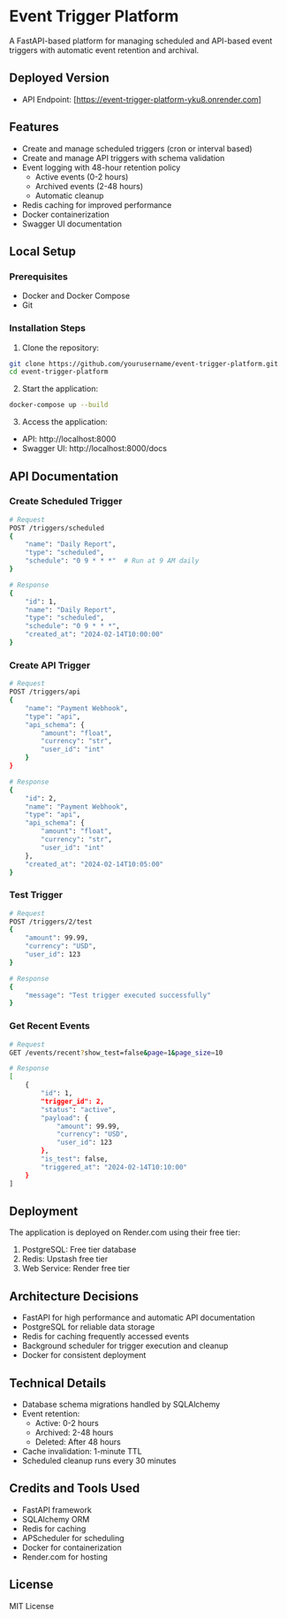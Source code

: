 # Event Trigger Platform

A FastAPI-based platform for managing scheduled and API-based event triggers with automatic event retention and archival.

## Deployed Version
- API Endpoint: [https://event-trigger-platform-yku8.onrender.com]

## Features
- Create and manage scheduled triggers (cron or interval based)
- Create and manage API triggers with schema validation
- Event logging with 48-hour retention policy
  - Active events (0-2 hours)
  - Archived events (2-48 hours)
  - Automatic cleanup
- Redis caching for improved performance
- Docker containerization
- Swagger UI documentation

## Local Setup

### Prerequisites
- Docker and Docker Compose
- Git

### Installation Steps
1. Clone the repository:
```bash
git clone https://github.com/yourusername/event-trigger-platform.git
cd event-trigger-platform
```

2. Start the application:
```bash
docker-compose up --build
```

3. Access the application:
- API: http://localhost:8000
- Swagger UI: http://localhost:8000/docs

## API Documentation

### Create Scheduled Trigger
```bash
# Request
POST /triggers/scheduled
{
    "name": "Daily Report",
    "type": "scheduled",
    "schedule": "0 9 * * *"  # Run at 9 AM daily
}

# Response
{
    "id": 1,
    "name": "Daily Report",
    "type": "scheduled",
    "schedule": "0 9 * * *",
    "created_at": "2024-02-14T10:00:00"
}
```

### Create API Trigger
```bash
# Request
POST /triggers/api
{
    "name": "Payment Webhook",
    "type": "api",
    "api_schema": {
        "amount": "float",
        "currency": "str",
        "user_id": "int"
    }
}

# Response
{
    "id": 2,
    "name": "Payment Webhook",
    "type": "api",
    "api_schema": {
        "amount": "float",
        "currency": "str",
        "user_id": "int"
    },
    "created_at": "2024-02-14T10:05:00"
}
```

### Test Trigger
```bash
# Request
POST /triggers/2/test
{
    "amount": 99.99,
    "currency": "USD",
    "user_id": 123
}

# Response
{
    "message": "Test trigger executed successfully"
}
```

### Get Recent Events
```bash
# Request
GET /events/recent?show_test=false&page=1&page_size=10

# Response
[
    {
        "id": 1,
        "trigger_id": 2,
        "status": "active",
        "payload": {
            "amount": 99.99,
            "currency": "USD",
            "user_id": 123
        },
        "is_test": false,
        "triggered_at": "2024-02-14T10:10:00"
    }
]
```

## Deployment
The application is deployed on Render.com using their free tier:
1. PostgreSQL: Free tier database
2. Redis: Upstash free tier
3. Web Service: Render free tier


## Architecture Decisions
- FastAPI for high performance and automatic API documentation
- PostgreSQL for reliable data storage
- Redis for caching frequently accessed events
- Background scheduler for trigger execution and cleanup
- Docker for consistent deployment

## Technical Details
- Database schema migrations handled by SQLAlchemy
- Event retention:
  - Active: 0-2 hours
  - Archived: 2-48 hours
  - Deleted: After 48 hours
- Cache invalidation: 1-minute TTL
- Scheduled cleanup runs every 30 minutes

## Credits and Tools Used
- FastAPI framework
- SQLAlchemy ORM
- Redis for caching
- APScheduler for scheduling
- Docker for containerization
- Render.com for hosting

## License
MIT License